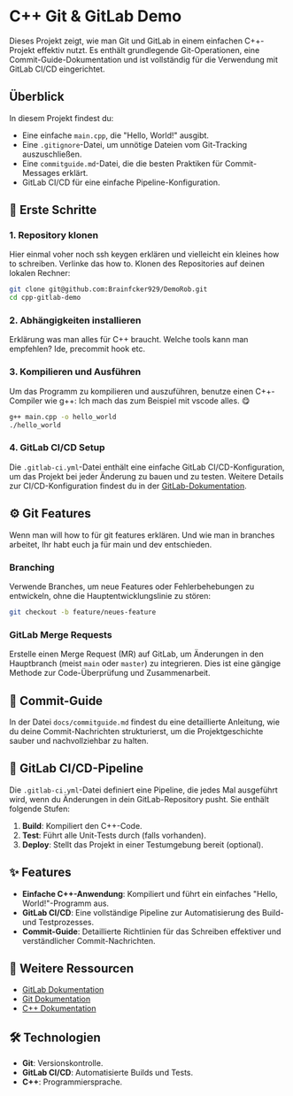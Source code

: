 # C++ Git & GitLab Demo

Dieses Projekt zeigt, wie man Git und GitLab in einem einfachen C++-Projekt effektiv nutzt. Es enthält grundlegende Git-Operationen, eine Commit-Guide-Dokumentation und ist vollständig für die Verwendung mit GitLab CI/CD eingerichtet.

## Überblick

In diesem Projekt findest du:

- Eine einfache `main.cpp`, die "Hello, World!" ausgibt.
- Eine `.gitignore`-Datei, um unnötige Dateien vom Git-Tracking auszuschließen.
- Eine `commitguide.md`-Datei, die die besten Praktiken für Commit-Messages erklärt.
- GitLab CI/CD für eine einfache Pipeline-Konfiguration.

## 🚀 Erste Schritte

### 1. Repository klonen

Hier einmal voher noch ssh keygen erklären und vielleicht ein kleines how to schreiben.
Verlinke das how to.
Klonen des Repositories auf deinen lokalen Rechner:

```bash
git clone git@github.com:Brainfcker929/DemoRob.git
cd cpp-gitlab-demo
```

### 2. Abhängigkeiten installieren

Erklärung was man alles für C++ braucht. Welche tools kann man empfehlen? Ide, precommit hook etc.

### 3. Kompilieren und Ausführen

Um das Programm zu kompilieren und auszuführen, benutze einen C++-Compiler wie g++:
Ich mach das zum Beispiel mit vscode alles. 😋

```bash
g++ main.cpp -o hello_world
./hello_world
```

### 4. GitLab CI/CD Setup

Die `.gitlab-ci.yml`-Datei enthält eine einfache GitLab CI/CD-Konfiguration, um das Projekt bei jeder Änderung zu bauen und zu testen. Weitere Details zur CI/CD-Konfiguration findest du in der [GitLab-Dokumentation](https://docs.gitlab.com/ee/ci/).

## ⚙️ Git Features

Wenn man will how to für git features erklären.
Und wie man in branches arbeitet, Ihr habt euch ja für main und dev entschieden.

### Branching

Verwende Branches, um neue Features oder Fehlerbehebungen zu entwickeln, ohne die Hauptentwicklungslinie zu stören:

```bash
git checkout -b feature/neues-feature
```

### GitLab Merge Requests

Erstelle einen Merge Request (MR) auf GitLab, um Änderungen in den Hauptbranch (meist `main` oder `master`) zu integrieren. Dies ist eine gängige Methode zur Code-Überprüfung und Zusammenarbeit.

## 📜 Commit-Guide

In der Datei `docs/commitguide.md` findest du eine detaillierte Anleitung, wie du deine Commit-Nachrichten strukturierst, um die Projektgeschichte sauber und nachvollziehbar zu halten.

## 🔧 GitLab CI/CD-Pipeline

Die `.gitlab-ci.yml`-Datei definiert eine Pipeline, die jedes Mal ausgeführt wird, wenn du Änderungen in dein GitLab-Repository pusht. Sie enthält folgende Stufen:

1. **Build**: Kompiliert den C++-Code.
2. **Test**: Führt alle Unit-Tests durch (falls vorhanden).
3. **Deploy**: Stellt das Projekt in einer Testumgebung bereit (optional).

## ✨ Features

- **Einfache C++-Anwendung**: Kompiliert und führt ein einfaches "Hello, World!"-Programm aus.
- **GitLab CI/CD**: Eine vollständige Pipeline zur Automatisierung des Build- und Testprozesses.
- **Commit-Guide**: Detaillierte Richtlinien für das Schreiben effektiver und verständlicher Commit-Nachrichten.

## 📑 Weitere Ressourcen

- [GitLab Dokumentation](https://docs.gitlab.com/ee/)
- [Git Dokumentation](https://git-scm.com/doc)
- [C++ Dokumentation](https://en.cppreference.com/w/)

## 🛠️ Technologien

- **Git**: Versionskontrolle.
- **GitLab CI/CD**: Automatisierte Builds und Tests.
- **C++**: Programmiersprache.
